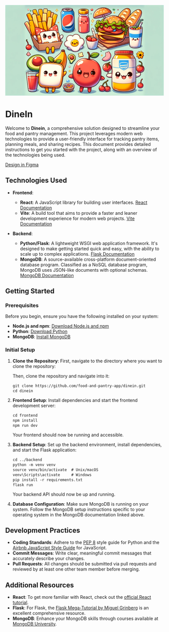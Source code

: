 <p align="center">
  <img src="pics/pals.png" alt="Pantry Pals">
</p>

# DineIn

Welcome to **Dinein**, a comprehensive solution designed to streamline your food and pantry management. This project leverages modern web technologies to provide a user-friendly interface for tracking pantry items, planning meals, and sharing recipes. This document provides detailed instructions to get you started with the project, along with an overview of the technologies being used.

<a href="https://www.figma.com/file/1Qx4LDWM2JeD0vpYaUP8qM/dineIn?type=design&node-id=0%3A1&mode=design&t=LCdszI4nBm53Xsja-1" target="_blank">Design in Figma</a>

## Technologies Used

- **Frontend**:

  - **React**: A JavaScript library for building user interfaces. [React Documentation](https://reactjs.org/docs/getting-started.html)
  - **Vite**: A build tool that aims to provide a faster and leaner development experience for modern web projects. [Vite Documentation](https://vitejs.dev/guide/)
- **Backend**:

  - **Python/Flask**: A lightweight WSGI web application framework. It's designed to make getting started quick and easy, with the ability to scale up to complex applications. [Flask Documentation](https://flask.palletsprojects.com/en/2.0.x/)
  - **MongoDB**: A source-available cross-platform document-oriented database program. Classified as a NoSQL database program, MongoDB uses JSON-like documents with optional schemas. [MongoDB Documentation](https://docs.mongodb.com/)

## Getting Started

### Prerequisites

Before you begin, ensure you have the following installed on your system:

- **Node.js and npm**: [Download Node.js and npm](https://nodejs.org/en/download/)
- **Python**: [Download Python](https://www.python.org/downloads/)
- **MongoDB**: [Install MongoDB](https://docs.mongodb.com/manual/installation/)

### Initial Setup

1. **Clone the Repository**:
   First, navigate to the directory where you want to clone the repository:

   Then, clone the repository and navigate into it:

   ```
   git clone https://github.com/food-and-pantry-app/dinein.git
   cd dinein
   ```
2. **Frontend Setup**:
   Install dependencies and start the frontend development server:

   ```
   cd frontend
   npm install
   npm run dev
   ```

   Your frontend should now be running and accessible.
3. **Backend Setup**:
   Set up the backend environment, install dependencies, and start the Flask application:

   ```
   cd ../backend
   python -m venv venv
   source venv/bin/activate  # Unix/macOS
   venv\Scripts\activate     # Windows
   pip install -r requirements.txt
   flask run
   ```

   Your backend API should now be up and running.
4. **Database Configuration**:
   Make sure MongoDB is running on your system. Follow the MongoDB setup instructions specific to your operating system in the MongoDB documentation linked above.

## Development Practices

- **Coding Standards**: Adhere to the [PEP 8](https://pep8.org/) style guide for Python and the [Airbnb JavaScript Style Guide](https://airbnb.io/javascript/) for JavaScript.
- **Commit Messages**: Write clear, meaningful commit messages that accurately describe your changes.
- **Pull Requests**: All changes should be submitted via pull requests and reviewed by at least one other team member before merging.

## Additional Resources

- **React**: To get more familiar with React, check out the [official React tutorial](https://reactjs.org/tutorial/tutorial.html).
- **Flask**: For Flask, the [Flask Mega-Tutorial by Miguel Grinberg](https://blog.miguelgrinberg.com/post/the-flask-mega-tutorial-part-i-hello-world) is an excellent comprehensive resource.
- **MongoDB**: Enhance your MongoDB skills through courses available at [MongoDB University](https://university.mongodb.com/).
